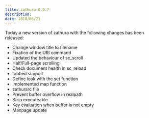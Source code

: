 ```yaml
---
title: zathura 0.0.7
description: 
date: 2010/06/21
---
```


Today a new version of zathura with the following changes has been released:

* Change window title to filename
* Fixation of the URI command
* Updated the behaviour of sc_scroll
* Half/Full-page scrolling
* Check document health in sc_reload
* tabbed support
* Define look with the set function
* Implemented map function
* zathurarc file
* Prevent buffer overflow in realpath
* Strip executeable
* Key evaluation when buffer is not empty
* Manpage update
